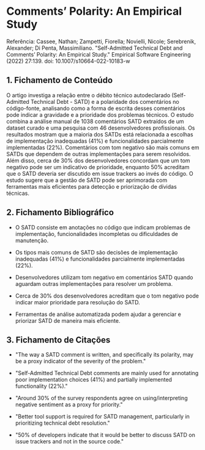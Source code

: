 # Comments’ Polarity: An Empirical Study

Referência:
Cassee, Nathan; Zampetti, Fiorella; Novielli, Nicole; Serebrenik, Alexander; Di Penta, Massimiliano. "Self-Admitted Technical Debt and Comments’ Polarity: An Empirical Study." Empirical Software Engineering (2022) 27:139. doi: 10.1007/s10664-022-10183-w

## 1. Fichamento de Conteúdo

O artigo investiga a relação entre o débito técnico autodeclarado (Self-Admitted Technical Debt - SATD) e a polaridade dos comentários no código-fonte, analisando como a forma de escrita desses comentários pode indicar a gravidade e a prioridade dos problemas técnicos. O estudo combina a análise manual de 1038 comentários SATD extraídos de um dataset curado e uma pesquisa com 46 desenvolvedores profissionais. Os resultados mostram que a maioria dos SATDs está relacionada a escolhas de implementação inadequadas (41%) e funcionalidades parcialmente implementadas (22%). Comentários com tom negativo são mais comuns em SATDs que dependem de outras implementações para serem resolvidos. Além disso, cerca de 30% dos desenvolvedores concordam que um tom negativo pode ser um indicativo de prioridade, enquanto 50% acreditam que o SATD deveria ser discutido em issue trackers ao invés do código. O estudo sugere que a gestão de SATD pode ser aprimorada com ferramentas mais eficientes para detecção e priorização de dívidas técnicas.

## 2. Fichamento Bibliográfico

* O SATD consiste em anotações no código que indicam problemas de implementação, funcionalidades incompletas ou dificuldades de manutenção.

* Os tipos mais comuns de SATD são decisões de implementação inadequadas (41%) e funcionalidades parcialmente implementadas (22%).

* Desenvolvedores utilizam tom negativo em comentários SATD quando aguardam outras implementações para resolver um problema.

* Cerca de 30% dos desenvolvedores acreditam que o tom negativo pode indicar maior prioridade para resolução do SATD.

* Ferramentas de análise automatizada podem ajudar a gerenciar e priorizar SATD de maneira mais eficiente.

## 3. Fichamento de Citações

* "The way a SATD comment is written, and specifically its polarity, may be a proxy indicator of the severity of the problem."

* "Self-Admitted Technical Debt comments are mainly used for annotating poor implementation choices (41%) and partially implemented functionality (22%)."

* "Around 30% of the survey respondents agree on using/interpreting negative sentiment as a proxy for priority."

* "Better tool support is required for SATD management, particularly in prioritizing technical debt resolution."

* "50% of developers indicate that it would be better to discuss SATD on issue trackers and not in the source code."
